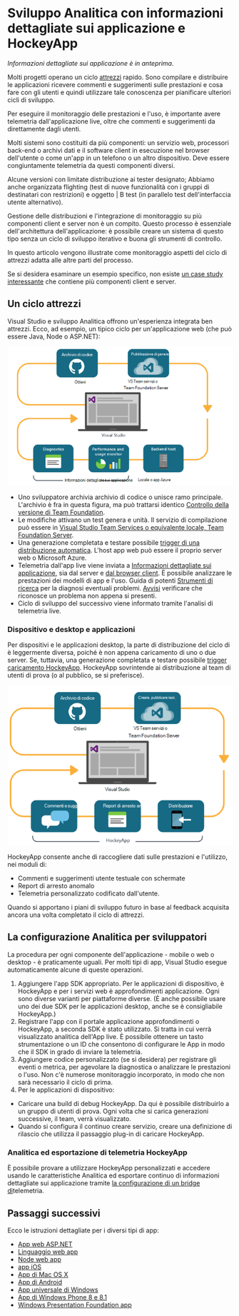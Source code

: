 <properties
    pageTitle="Analitica per sviluppatori"
    description="Attrezzi con Visual Studio, applicazione approfondimenti e HockeyApp"
    authors="alancameronwills"
    services="application-insights"
    documentationCenter=""
    manager="douge"/>

<tags
    ms.service="application-insights"
    ms.workload="tbd"
    ms.tgt_pltfrm="ibiza"
    ms.devlang="na"
    ms.topic="article" 
    ms.date="05/18/2016"
    ms.author="awills"/>

# <a name="developer-analytics-with-application-insights-and-hockeyapp"></a>Sviluppo Analitica con informazioni dettagliate sui applicazione e HockeyApp

*Informazioni dettagliate sui applicazione è in anteprima.*

Molti progetti operano un ciclo [attrezzi](https://en.wikipedia.org/wiki/DevOps) rapido. Sono compilare e distribuire le applicazioni ricevere commenti e suggerimenti sulle prestazioni e cosa fare con gli utenti e quindi utilizzare tale conoscenza per pianificare ulteriori cicli di sviluppo. 

Per eseguire il monitoraggio delle prestazioni e l'uso, è importante avere telemetria dall'applicazione live, oltre che commenti e suggerimenti da direttamente dagli utenti. 

Molti sistemi sono costituiti da più componenti: un servizio web, processori back-end o archivi dati e il software client in esecuzione nel browser dell'utente o come un'app in un telefono o un altro dispositivo. Deve essere congiuntamente telemetria da questi componenti diversi.

Alcune versioni con limitate distribuzione ai tester designato; Abbiamo anche organizzata flighting (test di nuove funzionalità con i gruppi di destinatari con restrizioni) e oggetto | B test (in parallelo test dell'interfaccia utente alternativo).

Gestione delle distribuzioni e l'integrazione di monitoraggio su più componenti client e server non è un compito. Questo processo è essenziale dell'architettura dell'applicazione: è possibile creare un sistema di questo tipo senza un ciclo di sviluppo iterativo e buona gli strumenti di controllo.

In questo articolo vengono illustrate come monitoraggio aspetti del ciclo di attrezzi adatta alle altre parti del processo. 

Se si desidera esaminare un esempio specifico, non esiste [un case study interessante](http://aka.ms/mydrivingdocs) che contiene più componenti client e server.

## <a name="a-devops-cycle"></a>Un ciclo attrezzi

Visual Studio e sviluppo Analitica offrono un'esperienza integrata ben attrezzi. Ecco, ad esempio, un tipico ciclo per un'applicazione web (che può essere Java, Node o ASP.NET):

![Ciclo di attrezzi Web app](./media/app-insights-developer-analytics/040.png)

* Uno sviluppatore archivia archivio di codice o unisce ramo principale. L'archivio è fra in questa figura, ma può trattarsi identico [Controllo della versione di Team Foundation](https://www.visualstudio.com/docs/tfvc/overview).
* Le modifiche attivano un test genera e unità. Il servizio di compilazione può essere in [Visual Studio Team Services o equivalente locale, Team Foundation Server](https://www.visualstudio.com/docs/vsts-tfs-overview). 
* Una generazione completata e testare possibile [trigger di una distribuzione automatica](https://www.visualstudio.com/docs/release/author-release-definition/more-release-definition). L'host app web può essere il proprio server web o Microsoft Azure. 
* Telemetria dall'app live viene inviata a [Informazioni dettagliate sui applicazione](app-insights-overview.md), sia dal server e [dal browser client](app-insights-javascript.md). È possibile analizzare le prestazioni dei modelli di app e l'uso. Guida di potenti [Strumenti di ricerca](app-insights-analytics.md) per la diagnosi eventuali problemi. [Avvisi](app-insights-alerts.md) verificare che riconosce un problema non appena si presenti. 
* Ciclo di sviluppo del successivo viene informato tramite l'analisi di telemetria live.

### <a name="device-and-desktop-apps"></a>Dispositivo e desktop e applicazioni

Per dispositivi e le applicazioni desktop, la parte di distribuzione del ciclo di è leggermente diversa, poiché è non appena caricamento di uno o due server. Se, tuttavia, una generazione completata e testare possibile [trigger caricamento HockeyApp](https://support.hockeyapp.net/kb/third-party-bug-trackers-services-and-webhooks/how-to-use-hockeyapp-with-visual-studio-team-services-vsts-or-team-foundation-server-tfs). HockeyApp sovrintende ai distribuzione al team di utenti di prova (o al pubblico, se si preferisce). 


![Dispositivo attrezzi circolare](./media/app-insights-developer-analytics/030.png)

HockeyApp consente anche di raccogliere dati sulle prestazioni e l'utilizzo, nei moduli di:

* Commenti e suggerimenti utente testuale con schermate
* Report di arresto anomalo
* Telemetria personalizzato codificato dall'utente.

Quando si apportano i piani di sviluppo futuro in base al feedback acquisita ancora una volta completato il ciclo di attrezzi.


## <a name="setting-up-developer-analytics"></a>La configurazione Analitica per sviluppatori

La procedura per ogni componente dell'applicazione - mobile o web o desktop - è praticamente uguali. Per molti tipi di app, Visual Studio esegue automaticamente alcune di queste operazioni.

1. Aggiungere l'app SDK appropriato. Per le applicazioni di dispositivo, è HockeyApp e per i servizi web è approfondimenti applicazione. Ogni sono diverse varianti per piattaforme diverse. (È anche possibile usare uno dei due SDK per le applicazioni desktop, anche se è consigliabile HockeyApp.)
2. Registrare l'app con il portale applicazione approfondimenti o HockeyApp, a seconda SDK è stato utilizzato. Si tratta in cui verrà visualizzato analitica dell'App live. È possibile ottenere un tasto strumentazione o un ID che consentono di configurare le App in modo che il SDK in grado di inviare la telemetria.
3. Aggiungere codice personalizzato (se si desidera) per registrare gli eventi o metrica, per agevolare la diagnostica o analizzare le prestazioni o l'uso. Non c'è numerose monitoraggio incorporato, in modo che non sarà necessario il ciclo di prima.
3. Per le applicazioni di dispositivo:
 * Caricare una build di debug HockeyApp. Da qui è possibile distribuirlo a un gruppo di utenti di prova. Ogni volta che si carica generazioni successive, il team, verrà visualizzato.
 * Quando si configura il continuo creare servizio, creare una definizione di rilascio che utilizza il passaggio plug-in di caricare HockeyApp.

### <a name="analytics-and-export-for-hockeyapp-telemetry"></a>Analitica ed esportazione di telemetria HockeyApp

È possibile provare a utilizzare HockeyApp personalizzati e accedere usando le caratteristiche Analitica ed esportare continuo di informazioni dettagliate sui applicazione tramite [la configurazione di un bridge di](app-insights-hockeyapp-bridge-app.md)telemetria.



## <a name="next-steps"></a>Passaggi successivi
 
Ecco le istruzioni dettagliate per i diversi tipi di app:

* [App web ASP.NET](app-insights-asp-net.md) 
* [Linguaggio web app](app-insights-java-get-started.md)
* [Node web app](https://github.com/Microsoft/ApplicationInsights-node.js)
* [app iOS](https://support.hockeyapp.net/kb/client-integration-ios-mac-os-x-tvos/hockeyapp-for-ios)
* [App di Mac OS X](https://support.hockeyapp.net/kb/client-integration-ios-mac-os-x-tvos/hockeyapp-for-mac-os-x)
* [App di Android](https://support.hockeyapp.net/kb/client-integration-android/hockeyapp-for-android-sdk)
* [App universale di Windows](https://support.hockeyapp.net/kb/client-integration-windows-and-windows-phone/how-to-create-an-app-for-uwp)
* [App di Windows Phone 8 e 8.1](https://support.hockeyapp.net/kb/client-integration-windows-and-windows-phone/hockeyapp-for-windows-phone-silverlight-apps-80-and-81)
* [Windows Presentation Foundation app](https://support.hockeyapp.net/kb/client-integration-windows-and-windows-phone/hockeyapp-for-windows-wpf-apps)


